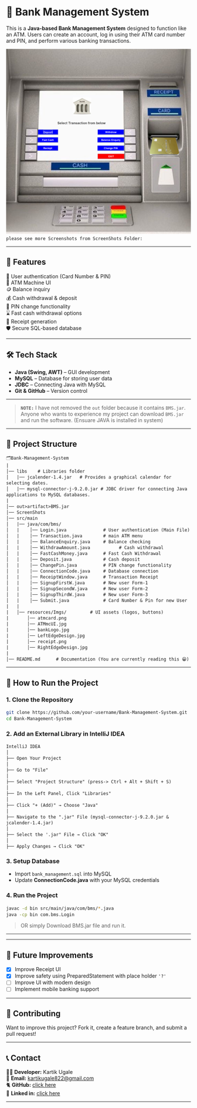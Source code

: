 # **🏦 Bank Management System**  

This is a **Java-based Bank Management System** designed to function like an ATM. Users can create an account, log in using their ATM card number and PIN, and perform various banking transactions.

![ScreenShot](ScreenShots/Screenshot%202025-03-03%20163608.png) 
`please see more Screenshots from ScreenShots Folder:`

---

## 📌 **Features**
🔑 User authentication (Card Number & PIN)      
🏧 ATM Machine UI      
🪙 Balance inquiry  
💰 Cash withdrawal & deposit  
🔏 PIN change functionality  
⌛ Fast cash withdrawal options  
📃 Receipt generation    
🛡️ Secure SQL-based database

---

## 🛠️ **Tech Stack**
- **Java (Swing, AWT)** – GUI development  
- **MySQL** – Database for storing user data  
- **JDBC** – Connecting Java with MySQL  
- **Git & GitHub** – Version control  

---
> **`NOTE:`** I have not removed the `out` folder because it contains `BMS.jar`. Anyone who wants to experience my project can download `BMS.jar` and run the software. (Ensuare JAVA is installed in system)

---

## 📂 **Project Structure**
```
🗂️Bank-Management-System        
|
│── libs    # Libraries folder
│   |── jcalender-1.4.jar   # Provides a graphical calendar for selecting dates.
│   |── mysql-connector-j-9.2.0.jar # JDBC driver for connecting Java applications to MySQL databases.
|
│── out>artifact>BMS.jar
│── ScreenShots
│── src/main
│   |── java/com/bms/
│   |    │── Login.java              # User authentication (Main File)
│   |    │── Transaction.java        # main ATM menu
│   |    │── BalanceEnquiry.java     # Balance checking
│   |    │── WithdrawAmount.java           # Cash withdrawal
│   |    │── FastCashMoney.java      # Fast Cash Withdrawal
│   |    │── Deposit.java            # Cash deposit
│   |    │── ChangePin.java          # PIN change functionality
│   |    │── ConnectionCode.java     # Database connection
│   |    │── ReceiptWindow.java      # Transaction Receipt
│   |    │── SignupFirstW.java       # New user Form-1
│   |    │── SignupSecondW.java      # New user Form-2
│   |    │── SignupThirdW.java       # New user Form-3
│   |    │── Submit.java             # Card Number & Pin for new User
|   |
|   │── resources/Imgs/         # UI assets (logos, buttons)
|       │── atmcard.png
|       │── ATMmcUI.jpg
|       │── bankLogo.jpg
|       │── LeftEdgeDesign.jpg
|       │── receipt.png
|       │── RightEdgeDesign.jpg
|
│── README.md      # Documentation (You are currently reading this 😁)
```

---

## 🍵 **How to Run the Project**
### **1️. Clone the Repository**
```sh
git clone https://github.com/your-username/Bank-Management-System.git
cd Bank-Management-System
```

### **2. Add an External Library in IntelliJ IDEA**
```
IntelliJ IDEA  
│  
├── Open Your Project  
│  
├── Go to "File"  
│  
├── Select "Project Structure" (press-> Ctrl + Alt + Shift + S)  
│  
├── In the Left Panel, Click "Libraries" 
│  
├── Click "+ (Add)" → Choose "Java"  
│  
├── Navigate to the ".jar" File (mysql-connector-j-9.2.0.jar & jcalender-1.4.jar)
│  
├── Select the '.jar" File → Click "OK"  
│  
├── Apply Changes → Click "OK"  
```

### **3. Setup Database**
- Import `bank_management.sql` into MySQL  
- Update **ConnectionCode.java** with your MySQL credentials  

### **4. Run the Project**
```sh
javac -d bin src/main/java/com/bms/*.java
java -cp bin com.bms.Login
```
> OR simply Download BMS.jar file and run it.
---
---

## 🎯 **Future Improvements**
- [x] Improve Receipt UI
- [x] Improve safety using PreparedStatement with place holder `'?'`
- [ ] Improve UI with modern design  
- [ ] Implement mobile banking support
---

## 🤝 **Contributing**
Want to improve this project? Fork it, create a feature branch, and submit a pull request!  

---

## 📞 **Contact**
🧑‍💻 **Developer:** Kartik Ugale  
📧 **Email:** kartikugale822@gmail.com  
🐈 **GitHub:** [click here](https://github.com/KartikUgale)  
🔎 **Linked in:** [click here](www.linkedin.com/in/kartik-ugale) 

---
